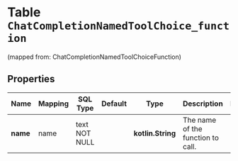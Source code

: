 
# Table `ChatCompletionNamedToolChoice_function`
(mapped from: ChatCompletionNamedToolChoiceFunction)

## Properties
Name | Mapping | SQL Type | Default | Type | Description | Notes
---- | ------- | -------- | ------- | ---- | ----------- | -----
**name** | name | text NOT NULL |  | **kotlin.String** | The name of the function to call. | 



